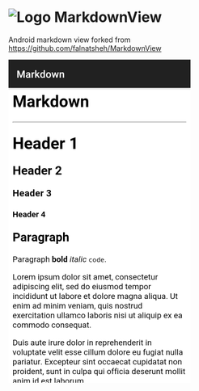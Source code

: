 # ![Logo](src/main/res/drawable-mdpi/ic_launcher.png) MarkdownView
Android markdown view forked from https://github.com/falnatsheh/MarkdownView

![Markdown](https://github.com/billthefarmer/billthefarmer.github.io/raw/master/images/Markdown.png)

